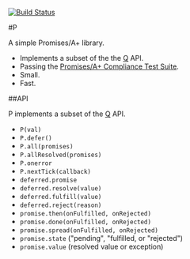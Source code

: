 [![Build Status](https://secure.travis-ci.org/rkatic/p.png)](http://travis-ci.org/rkatic/p)

#P

A simple Promises/A+ library.

- Implements a subset of the the [Q](https://github.com/kriskowal/q) API.
- Passing the [Promises/A+ Compliance Test Suite](https://github.com/promises-aplus/promises-tests).
- Small.
- Fast.

##API

P implements a subset of the [Q](https://github.com/kriskowal/q) API.

- `P(val)`
- `P.defer()`
- `P.all(promises)`
- `P.allResolved(promises)`
- `P.onerror`
- `P.nextTick(callback)`
- `deferred.promise`
- `deferred.resolve(value)`
- `deferred.fulfill(value)`
- `deferred.reject(reason)`
- `promise.then(onFulfilled, onRejected)`
- `promise.done(onFulfilled, onRejected)`
- `promise.spread(onFulfilled, onRejected)`
- `promise.state` ("pending", "fulfilled, or "rejected")
- `promise.value` (resolved value or exception)
